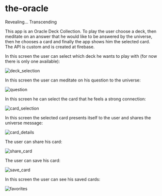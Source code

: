 # the-oracle
Revealing... Transcending 


This app is an Oracle Deck Collection. To play the user choose a deck, then meditate on an answer that he would like to be answered by the universe, then he chooses a card and finally the app shows him the selected card.
The API is custom and is created at firebase.

In this screen the user can select which deck he wants to play with (for now there is only one available):

![deck_selection](https://user-images.githubusercontent.com/15925863/112013123-8efee200-8b08-11eb-9f58-4cc2f5b74680.png)


In this screen the user can meditate on his question to the universe:

![question](https://user-images.githubusercontent.com/15925863/112013380-c2da0780-8b08-11eb-997c-c47b4c9d90ab.png)

In this screen he can select the card that he feels a strong connection:

![card_selection](https://user-images.githubusercontent.com/15925863/112013823-1cdacd00-8b09-11eb-9f23-8b7960e4a4b2.png)

In this screen the selected card presents itself to the user and shares the universe message:

![card_details](https://user-images.githubusercontent.com/15925863/112013861-26fccb80-8b09-11eb-8773-f994d102d473.png)

The user can share his card:

![share_card](https://user-images.githubusercontent.com/15925863/112013909-32e88d80-8b09-11eb-9e59-56627e37f6d9.png)

The user can save his card:

![save_card](https://user-images.githubusercontent.com/15925863/112013944-3a0f9b80-8b09-11eb-9cd5-8c1d3c8a7298.png)

In this screen the user can see his saved cards:

![favorites](https://user-images.githubusercontent.com/15925863/112013983-41cf4000-8b09-11eb-99c4-6b8a4c6814b6.png)
